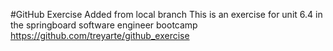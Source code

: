#GitHub Exercise
Added from local branch
This is an exercise for unit 6.4 in the springboard software engineer bootcamp
https://github.com/treyarte/github_exercise
